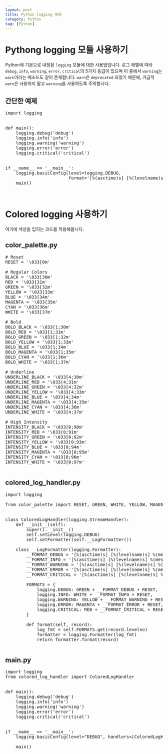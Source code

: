 ```yaml
---
layout: post
title: Python logging 예제
category: Python
tag: [Python]
---
```


# Pythong logging 모듈 사용하기

Python에 기본으로 내장된 `logging` 모듈에 대한 사용법입니다.
로그 레벨에 따라 `debug`, `info`, `warning`, `error`, `critical`의 5가지 등급이 있으며 
이 중에서 `warning`는 `warn`이라는 메소드도 같이 존재합니다. `warn`은 `deprecated` 되었기 때문에,
가급적 `warn`은 사용하지 말고 `warning`을 사용하도록 주의합시다.

## 간단한 예제

<pre class="prettyprint">
import logging


def main():
    logging.debug('debug')
    logging.info('info')
    logging.warning('warning')
    logging.error('error')
    logging.critical('critical')


if __name__ == '__main__':
    logging.basicConfig(level=logging.DEBUG,
                        format='[%(asctime)s] [%(levelname)s] %(message)s (%(filename)s:%(lineno)d)')
    main()
</pre>

<br>

# Colored logging 사용하기

여기에 색상을 입히는 코드를 적용해봅니다.

## color_palette.py

<pre class="prettyprint">
# Reset
RESET = '\033[0m'

# Regular Colors
BLACK = '\033[30m'
RED = '\033[31m'
GREEN = '\033[32m'
YELLOW = '\033[33m'
BLUE = '\033[34m'
MAGENTA = '\033[35m'
CYAN = '\033[36m'
WHITE = '\033[37m'

# Bold
BOLD_BLACK = '\033[1;30m'
BOLD_RED = '\033[1;31m'
BOLD_GREEN = '\033[1;32m'
BOLD_YELLOW = '\033[1;33m'
BOLD_BLUE = '\033[1;34m'
BOLD_MAGENTA = '\033[1;35m'
BOLD_CYAN = '\033[1;36m'
BOLD_WHITE = '\033[1;37m'

# Underline
UNDERLINE_BLACK = '\033[4;30m'
UNDERLINE_RED = '\033[4;31m'
UNDERLINE_GREEN = '\033[4;32m'
UNDERLINE_YELLOW = '\033[4;33m'
UNDERLINE_BLUE = '\033[4;34m'
UNDERLINE_MAGENTA = '\033[4;35m'
UNDERLINE_CYAN = '\033[4;36m'
UNDERLINE_WHITE = '\033[4;37m'

# High Intensity
INTENSITY_BLACK = '\033[0;90m'
INTENSITY_RED = '\033[0;91m'
INTENSITY_GREEN = '\033[0;92m'
INTENSITY_YELLOW = '\033[0;93m'
INTENSITY_BLUE = '\033[0;94m'
INTENSITY_MAGENTA = '\033[0;95m'
INTENSITY_CYAN = '\033[0;96m'
INTENSITY_WHITE = '\033[0;97m'

</pre>

## colored_log_handler.py

<pre class="prettyprint">
import logging

from color_palette import RESET, GREEN, WHITE, YELLOW, MAGENTA, RED


class ColoredLogHandler(logging.StreamHandler):
    def __init__(self):
        super().__init__()
        self.setLevel(logging.DEBUG)
        self.setFormatter(self.__LogFormatter())

    class __LogFormatter(logging.Formatter):
        __FORMAT_DEBUG = '[%(asctime)s] [%(levelname)s] %(message)s (%(filename)s:%(lineno)d)'
        __FORMAT_INFO = '[%(asctime)s] [%(levelname)s] %(message)s'
        __FORMAT_WARNING = '[%(asctime)s] [%(levelname)s] %(message)s'
        __FORMAT_ERROR = '[%(asctime)s] [%(levelname)s] %(message)s'
        __FORMAT_CRITICAL = '[%(asctime)s] [%(levelname)s] %(message)s (%(filename)s:%(lineno)d)'

        FORMATS = {
            logging.DEBUG: GREEN + __FORMAT_DEBUG + RESET,
            logging.INFO: WHITE + __FORMAT_INFO + RESET,
            logging.WARNING: YELLOW + __FORMAT_WARNING + RESET,
            logging.ERROR: MAGENTA + __FORMAT_ERROR + RESET,
            logging.CRITICAL: RED + __FORMAT_CRITICAL + RESET
        }

        def format(self, record):
            log_fmt = self.FORMATS.get(record.levelno)
            formatter = logging.Formatter(log_fmt)
            return formatter.format(record)

</pre>

## main.py

<pre class="prettyprint">
import logging
from colored_log_handler import ColoredLogHandler


def main():
    logging.debug('debug')
    logging.info('info')
    logging.warning('warning')
    logging.error('error')
    logging.critical('critical')


if __name__ == '__main__':
    logging.basicConfig(level="DEBUG", handlers=[ColoredLogHandler()])

    main()

</pre>